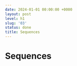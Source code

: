```yaml
---
date: 2024-01-01 00:00:00 +0000
layout: post
level: h1
slug: '03'
status: done
title: Sequences
---
```


# Sequences